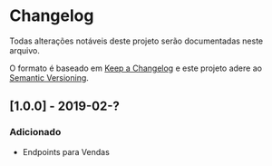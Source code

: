# Changelog
Todas alterações notáveis deste projeto serão documentadas neste arquivo.

O formato é baseado em [Keep a Changelog](http://keepachangelog.com/en/1.0.0/)
e este projeto adere ao [Semantic Versioning](http://semver.org/spec/v2.0.0.html).

## [1.0.0] - 2019-02-?
### Adicionado
- Endpoints para Vendas
